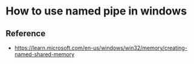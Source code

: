 

# How to use named pipe in windows

## Reference
+ https://learn.microsoft.com/en-us/windows/win32/memory/creating-named-shared-memory